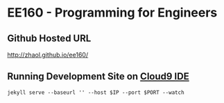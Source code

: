 EE160 - Programming for Engineers
=================================

Github Hosted URL
-----------------
http://zhaol.github.io/ee160/

Running Development Site on [Cloud9 IDE](https://c9.io)
--------------------------------------
    jekyll serve --baseurl '' --host $IP --port $PORT --watch